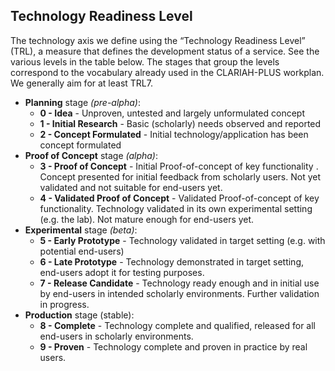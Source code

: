 ## Technology Readiness Level

The technology axis we define using the “Technology Readiness Level” (TRL), a measure that defines the development
status of a service. See the various levels in the table below. The stages that group the levels correspond to
the vocabulary already used in the CLARIAH-PLUS workplan. We generally aim for at least TRL7.

* **Planning** stage *(pre-alpha)*:
    * **0 - Idea** - Unproven, untested and largely unformulated concept
    * **1 - Initial Research** - Basic (scholarly) needs observed and reported
    * **2 - Concept Formulated** - Initial technology/application has been concept formulated
* **Proof of Concept** stage *(alpha)*:
    * **3 - Proof of Concept** - Initial Proof-of-concept of key functionality . Concept presented for initial feedback from scholarly users. Not yet validated and not suitable for end-users yet.
    * **4 - Validated Proof of Concept** - Validated Proof-of-concept of key functionality. Technology validated in its own experimental setting (e.g. the lab). Not mature enough for end-users yet.
* **Experimental** stage *(beta)*:
    * **5 - Early Prototype** - Technology validated in target setting (e.g. with potential end-users)
    * **6 - Late Prototype** - Technology demonstrated in target setting, end-users adopt it for testing purposes.
    * **7 - Release Candidate** -  Technology ready enough and in initial use by end-users in intended scholarly environments. Further validation in progress.
* **Production** stage (stable):
    * **8 - Complete** - Technology complete and qualified, released for all end-users in scholarly environments.
    * **9 - Proven** - Technology complete and proven in practice by real users.

